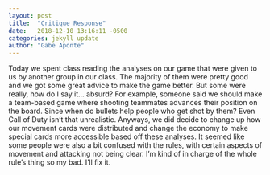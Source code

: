 ```yaml
---
layout: post
title:  "Critique Response"
date:   2018-12-10 13:16:11 -0500
categories: jekyll update
author: "Gabe Aponte"
--- 
```

Today we spent class reading the analyses on our game that were given to us by another group in our class. The majority of them were pretty good and we got some great advice to make the game better. But some were really, how do I say it... absurd? For example, someone said we should make a team-based game where shooting teammates advances their position on the board. Since when do bullets help people who get shot by them? Even Call of Duty isn’t that unrealistic. Anyways, we did decide to change up how our movement cards were distributed and change the economy to make special cards more accessible based off these analyses. It seemed like some people were also a bit confused with the rules, with certain aspects of movement and attacking not being clear. I’m kind of in charge of the whole rule’s thing so my bad. I’ll fix it.